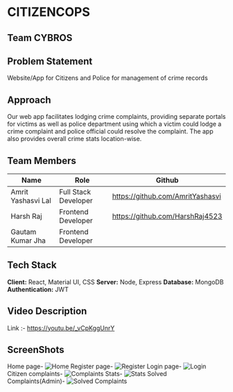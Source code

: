 
# CITIZENCOPS

## Team CYBROS

## Problem Statement
Website/App for Citizens and Police for management of crime records

## Approach
Our web app facilitates lodging crime complaints, providing separate portals for victims as well as police department using which a victim could lodge a crime complaint and police official could resolve the complaint. The app also provides overall crime stats location-wise.

## Team Members
Name | Role | Github |
--- | --- | --- |
Amrit Yashasvi Lal | Full Stack Developer | https://github.com/AmritYashasvi |
Harsh Raj | Frontend Developer | https://github.com/HarshRaj4523 |
Gautam Kumar Jha | Frontend Developer | 


## Tech Stack
 **Client:** React, Material UI, CSS
 **Server:** Node, Express
 **Database:** MongoDB
 **Authentication:** JWT

## Video Description
 Link :- https://youtu.be/_vCpKggUnrY

## ScreenShots
Home page-
 ![Home](https://i.ibb.co/HxrtRMy/Screenshot-2023-04-17-022024.png)
Register page-
 ![Register](https://i.ibb.co/GMdkxTt/Screenshot-2023-04-17-022117.png)
Login page-
 ![Login](https://i.ibb.co/zZLXx9g/Screenshot-2023-04-17-022159.png)
Citizen complaints-
 ![Complaints](https://i.ibb.co/9vZMMJr/Screenshot-2023-04-17-022300.png)
Stats-
 ![Stats](https://i.ibb.co/VpzBBS7/Screenshot-2023-04-17-022518.png)
Solved Complaints(Admin)-
 ![Solved Complaints](https://i.ibb.co/sg2Td51/Screenshot-2023-04-17-022624.png)


